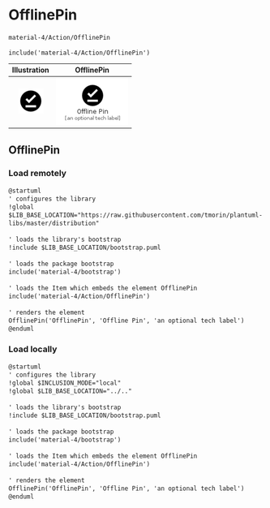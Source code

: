 # OfflinePin


```text
material-4/Action/OfflinePin
```

```text
include('material-4/Action/OfflinePin')
```



| Illustration | OfflinePin |
| :---: | :---: |
| ![illustration for Illustration](../../material-4/Action/OfflinePin.png) | ![illustration for OfflinePin](../../material-4/Action/OfflinePin.Local.png) |




## OfflinePin

### Load remotely
```plantuml
@startuml
' configures the library
!global $LIB_BASE_LOCATION="https://raw.githubusercontent.com/tmorin/plantuml-libs/master/distribution"

' loads the library's bootstrap
!include $LIB_BASE_LOCATION/bootstrap.puml

' loads the package bootstrap
include('material-4/bootstrap')

' loads the Item which embeds the element OfflinePin
include('material-4/Action/OfflinePin')

' renders the element
OfflinePin('OfflinePin', 'Offline Pin', 'an optional tech label')
@enduml
```

### Load locally
```plantuml
@startuml
' configures the library
!global $INCLUSION_MODE="local"
!global $LIB_BASE_LOCATION="../.."

' loads the library's bootstrap
!include $LIB_BASE_LOCATION/bootstrap.puml

' loads the package bootstrap
include('material-4/bootstrap')

' loads the Item which embeds the element OfflinePin
include('material-4/Action/OfflinePin')

' renders the element
OfflinePin('OfflinePin', 'Offline Pin', 'an optional tech label')
@enduml
```

